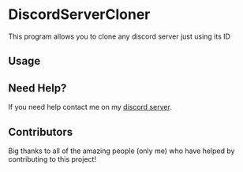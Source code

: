 # DiscordServerCloner
This program allows you to clone any discord server just using its ID

## Usage

## Need Help?
If you need help contact me on my [discord server](https://discord.gg/xgET5epJE6).

## Contributors
Big thanks to all of the amazing people (only me) who have helped by contributing to this project!
